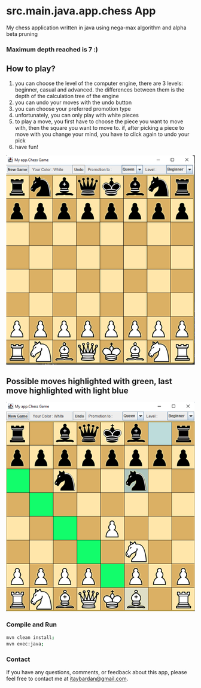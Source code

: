 # src.main.java.app.chess App

My chess application written in java using nega-max algorithm and alpha beta pruning

### Maximum depth reached is 7 :) ###

## How to play? ##
1. you can choose the level of the computer engine, there are  3 levels: beginner, casual and advanced.
    the differences between them is the depth of the calculation tree of the engine
2. you can undo your moves with the undo button
3. you can choose your preferred promotion type
4. unfortunately, you can only play with white pieces
5. to play a move, you first have to choose the piece you want to move with, then the square you want to move to.
    if, after picking a piece to move with you change your mind, you have to click again to undo your pick
6. have fun!

![img.png](doc/chess_board.png)

## Possible moves highlighted with green, last move highlighted with light blue ##
![](doc/possibleMoves.png)


### Compile and Run ###
```bash
mvn clean install;
mvn exec:java;
```

### Contact ###
If you have any questions, comments, or feedback about this app, please feel free to contact me at itaybardan@gmail.com.